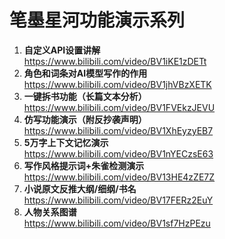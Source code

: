 # 笔墨星河功能演示系列
1. **自定义API设置讲解**  
   https://www.bilibili.com/video/BV1iKE1zDETt
2. **角色和词条对AI模型写作的作用**  
   https://www.bilibili.com/video/BV1jhVBzXETK
3. **一键拆书功能（长篇文本分析）**  
   https://www.bilibili.com/video/BV1FVEkzJEVU
4. **仿写功能演示（附反抄袭声明）**  
   https://www.bilibili.com/video/BV1XhEyzyEB7
5. **5万字上下文记忆演示**  
   https://www.bilibili.com/video/BV1nYECzsE63
6. **写作风格提示词+朱雀检测演示**  
   https://www.bilibili.com/video/BV13HE4zZE7Z
7. **小说原文反推大纲/细纲/书名**  
   https://www.bilibili.com/video/BV17FERz2EuY
8. **人物关系图谱**  
   https://www.bilibili.com/video/BV1sf7HzPEzu